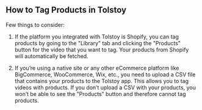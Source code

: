 ## How to Tag Products in Tolstoy

Few things to consider:

1. If the platform you integrated with Tolstoy is Shopify, you can tag products by going to the "Library" tab and clicking the "Products" button for the video that you want to tag. Your products from Shopify will automatically be fetched.

2. If you’re using a native site or any other eCommerce platform like BigCommerce, WooCommerce, Wix, etc., you need to upload a CSV file that contains your products to the Tolstoy app. This allows you to tag videos with products. If you don’t upload a CSV with your products, you won’t be able to see the "Products" button and therefore cannot tag products.